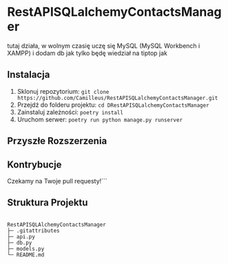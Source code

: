 # RestAPISQLalchemyContactsManager

tutaj działa, w wolnym czasię uczę się MySQL (MySQL Workbench i XAMPP) i dodam db jak tylko będę wiedział na tiptop jak

## Instalacja

1. Sklonuj repozytorium: `git clone https://github.com/Camilleus/RestAPISQLalchemyContactsManager.git`
2. Przejdź do folderu projektu: `cd DRestAPISQLalchemyContactsManager`
3. Zainstaluj zależności: `poetry install`
4. Uruchom serwer: `poetry run python manage.py runserver`

## Przyszłe Rozszerzenia

## Kontrybucje

Czekamy na Twoje pull requesty!```

## Struktura Projektu

```

RestAPISQLAlchemyContactsManager
├─ .gitattributes
├─ api.py
├─ db.py
├─ models.py
└─ README.md

```
